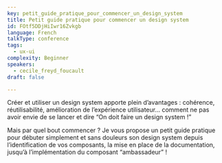 ```yaml
---
key: petit_guide_pratique_pour_commencer_un_design_system
title: Petit guide pratique pour commencer un design system
id: FOtf5DDjHiIwr16Zvkgb
language: French
talkType: conference
tags:
  - ux-ui
complexity: Beginner
speakers:
  - cecile_freyd_foucault
draft: false

---
```


Créer et utiliser un design system apporte plein d’avantages : cohérence, réutilisabilité, amélioration de l’expérience utilisateur… comment ne pas avoir envie de se lancer et dire “On doit faire un design system !” 

Mais par quel bout commencer ? Je vous propose un petit guide pratique pour débuter simplement et sans douleurs son design system depuis l’identification de vos composants, la mise en place de la documentation, jusqu’à l’implémentation du composant “ambassadeur” !
